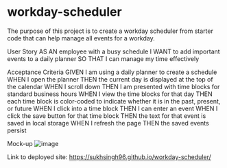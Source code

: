 # workday-scheduler
The purpose of this project is to create a workday scheduler from starter code that can help manage all events for a workday.

User Story
AS AN employee with a busy schedule
I WANT to add important events to a daily planner
SO THAT I can manage my time effectively

Acceptance Criteria
GIVEN I am using a daily planner to create a schedule
WHEN I open the planner
THEN the current day is displayed at the top of the calendar
WHEN I scroll down
THEN I am presented with time blocks for standard business hours
WHEN I view the time blocks for that day
THEN each time block is color-coded to indicate whether it is in the past, present, or future
WHEN I click into a time block
THEN I can enter an event
WHEN I click the save button for that time block
THEN the text for that event is saved in local storage
WHEN I refresh the page
THEN the saved events persist

Mock-up
![image](https://user-images.githubusercontent.com/121911679/222973102-7dbefcf9-65d7-4c9b-a133-a4d315967b66.png)

Link to deployed site: https://sukhsingh96.github.io/workday-scheduler/

